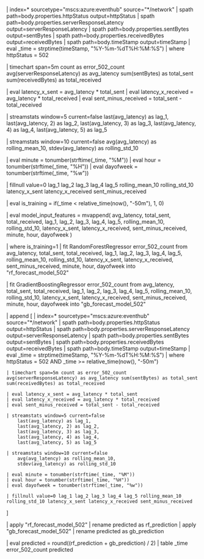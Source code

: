 | index=* sourcetype="mscs:azure:eventhub" source="*/network"
| spath path=body.properties.httpStatus output=httpStatus
| spath path=body.properties.serverResponseLatency output=serverResponseLatency
| spath path=body.properties.sentBytes output=sentBytes
| spath path=body.properties.receivedBytes output=receivedBytes
| spath path=body.timeStamp output=timeStamp
| eval _time = strptime(timeStamp, "%Y-%m-%dT%H:%M:%S")
| where httpStatus = 502

| timechart span=5m count as error_502_count avg(serverResponseLatency) as avg_latency sum(sentBytes) as total_sent sum(receivedBytes) as total_received

| eval latency_x_sent = avg_latency * total_sent
| eval latency_x_received = avg_latency * total_received
| eval sent_minus_received = total_sent - total_received

| streamstats window=5 current=false 
    last(avg_latency) as lag_1,
    last(avg_latency, 2) as lag_2,
    last(avg_latency, 3) as lag_3,
    last(avg_latency, 4) as lag_4,
    last(avg_latency, 5) as lag_5

| streamstats window=10 current=false 
    avg(avg_latency) as rolling_mean_10,
    stdev(avg_latency) as rolling_std_10

| eval minute = tonumber(strftime(_time, "%M"))
| eval hour = tonumber(strftime(_time, "%H"))
| eval dayofweek = tonumber(strftime(_time, "%w"))

| fillnull value=0 lag_1 lag_2 lag_3 lag_4 lag_5 rolling_mean_10 rolling_std_10 latency_x_sent latency_x_received sent_minus_received

| eval is_training = if(_time < relative_time(now(), "-50m"), 1, 0)

| eval model_input_features = mvappend(
    avg_latency, total_sent, total_received,
    lag_1, lag_2, lag_3, lag_4, lag_5,
    rolling_mean_10, rolling_std_10,
    latency_x_sent, latency_x_received, sent_minus_received,
    minute, hour, dayofweek
)

| where is_training=1
| fit RandomForestRegressor error_502_count from 
    avg_latency, total_sent, total_received,
    lag_1, lag_2, lag_3, lag_4, lag_5,
    rolling_mean_10, rolling_std_10,
    latency_x_sent, latency_x_received, sent_minus_received,
    minute, hour, dayofweek
    into "rf_forecast_model_502"

| fit GradientBoostingRegressor error_502_count from 
    avg_latency, total_sent, total_received,
    lag_1, lag_2, lag_3, lag_4, lag_5,
    rolling_mean_10, rolling_std_10,
    latency_x_sent, latency_x_received, sent_minus_received,
    minute, hour, dayofweek
    into "gb_forecast_model_502"

| append [
    | index=* sourcetype="mscs:azure:eventhub" source="*/network"
    | spath path=body.properties.httpStatus output=httpStatus
    | spath path=body.properties.serverResponseLatency output=serverResponseLatency
    | spath path=body.properties.sentBytes output=sentBytes
    | spath path=body.properties.receivedBytes output=receivedBytes
    | spath path=body.timeStamp output=timeStamp
    | eval _time = strptime(timeStamp, "%Y-%m-%dT%H:%M:%S")
    | where httpStatus = 502 AND _time >= relative_time(now(), "-50m")
    
    | timechart span=5m count as error_502_count avg(serverResponseLatency) as avg_latency sum(sentBytes) as total_sent sum(receivedBytes) as total_received
    
    | eval latency_x_sent = avg_latency * total_sent
    | eval latency_x_received = avg_latency * total_received
    | eval sent_minus_received = total_sent - total_received
    
    | streamstats window=5 current=false 
        last(avg_latency) as lag_1,
        last(avg_latency, 2) as lag_2,
        last(avg_latency, 3) as lag_3,
        last(avg_latency, 4) as lag_4,
        last(avg_latency, 5) as lag_5

    | streamstats window=10 current=false 
        avg(avg_latency) as rolling_mean_10,
        stdev(avg_latency) as rolling_std_10

    | eval minute = tonumber(strftime(_time, "%M"))
    | eval hour = tonumber(strftime(_time, "%H"))
    | eval dayofweek = tonumber(strftime(_time, "%w"))

    | fillnull value=0 lag_1 lag_2 lag_3 lag_4 lag_5 rolling_mean_10 rolling_std_10 latency_x_sent latency_x_received sent_minus_received
]

| apply "rf_forecast_model_502"
| rename predicted as rf_prediction
| apply "gb_forecast_model_502"
| rename predicted as gb_prediction

| eval predicted = round((rf_prediction + gb_prediction) / 2)
| table _time error_502_count predicted